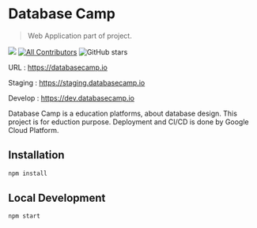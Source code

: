 # Database Camp
> Web Application part of project.

<a href="https://codeclimate.com/github/ganinw13120/DatabaseCampWebApplication/maintainability"><img src="https://api.codeclimate.com/v1/badges/7e4cae8ce350cf11b51d/maintainability" /></a> 
[![All Contributors](https://img.shields.io/badge/all_contributors-4-orange.svg?style=flat-square)](#contributors)
![GitHub stars](https://img.shields.io/github/stars/ganinw13120/DatabaseCampWebApplication)

URL : https://databasecamp.io

Staging : https://staging.databasecamp.io

Develop : https://dev.databasecamp.io


Database Camp is a education platforms, about database design. This project is for eduction purpose. Deployment and CI/CD is done by Google Cloud Platform.
## Installation

```sh
npm install
```
## Local Development
```sh
npm start
```


